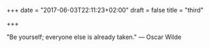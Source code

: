 +++
date = "2017-06-03T22:11:23+02:00"
draft = false
title = "third"

+++

"Be yourself; everyone else is already taken."
― Oscar Wilde
